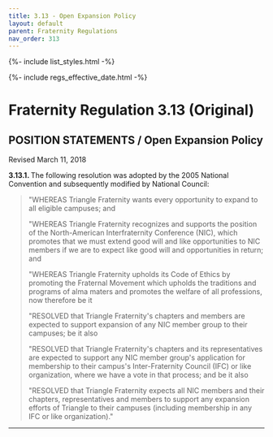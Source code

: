 ```yaml
---
title: 3.13 - Open Expansion Policy
layout: default
parent: Fraternity Regulations
nav_order: 313
---
```


{%- include list_styles.html -%}

{%- include regs_effective_date.html -%}

# Fraternity Regulation 3.13 (Original)

## POSITION STATEMENTS / Open Expansion Policy

Revised March 11, 2018

<strong>
3.13.1.
</strong>
The following resolution was adopted by the 2005 National
Convention and subsequently modified by National Council:

<blockquote>
<p>"WHEREAS Triangle Fraternity wants every opportunity to expand to all eligible campuses; and</p>

<p>"WHEREAS Triangle Fraternity recognizes and supports the position of the North-American Interfraternity Conference (NIC), which promotes that we must extend good will and like opportunities to NIC members if we are to expect like good will and opportunities in return; and</p>

<p>"WHEREAS Triangle Fraternity upholds its Code of Ethics by promoting
the Fraternal Movement which upholds the traditions and programs of
alma maters and promotes the welfare of all professions, now
therefore be it</p>

<p>"RESOLVED that Triangle Fraternity's chapters and members are expected
to support expansion of any NIC member group to their campuses; be it also</p>

<p>"RESOLVED that Triangle Fraternity's chapters and its representatives
are expected to support any NIC member group's application for
membership to their campus's Inter-Fraternity Council (IFC) or like
organization, where we have a vote in that process; and be it also</p>

<p>"RESOLVED that Triangle Fraternity expects all NIC members and their
chapters, representatives and members to support any expansion
efforts of Triangle to their campuses (including membership in any IFC or like organization)."</p>
</blockquote>

---
